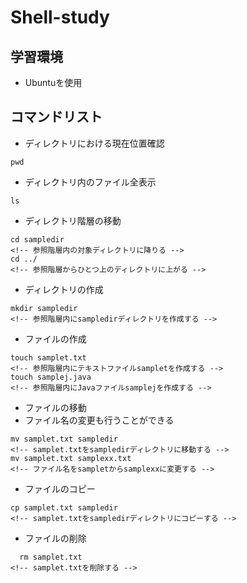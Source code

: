 # Shell-study

## 学習環境
* Ubuntuを使用

## コマンドリスト 
* ディレクトリにおける現在位置確認
```
pwd
```

* ディレクトリ内のファイル全表示
```
ls
```

* ディレクトリ階層の移動
```
cd sampledir                                                            <!-- 参照階層内の対象ディレクトリに降りる -->
cd ../                                                                  <!-- 参照階層からひとつ上のディレクトリに上がる -->
```

* ディレクトリの作成
```
mkdir sampledir                                                          <!-- 参照階層内にsampledirディレクトリを作成する -->
```

* ファイルの作成
```
touch samplet.txt                                                        <!-- 参照階層内にテキストファイルsampletを作成する -->
touch samplej.java                                                       <!-- 参照階層内にJavaファイルsamplejを作成する -->
```

* ファイルの移動
* ファイル名の変更も行うことができる
```
mv samplet.txt sampledir                                                  <!-- samplet.txtをsampledirディレクトリに移動する -->
mv samplet.txt samplexx.txt                                               <!-- ファイル名をsampletからsamplexxに変更する -->
```

* ファイルのコピー
```
cp samplet.txt sampledir                                                  <!-- samplet.txtをsampledirディレクトリにコピーする -->
```

* ファイルの削除
```
  rm samplet.txt                                                          <!-- samplet.txtを削除する -->
```



